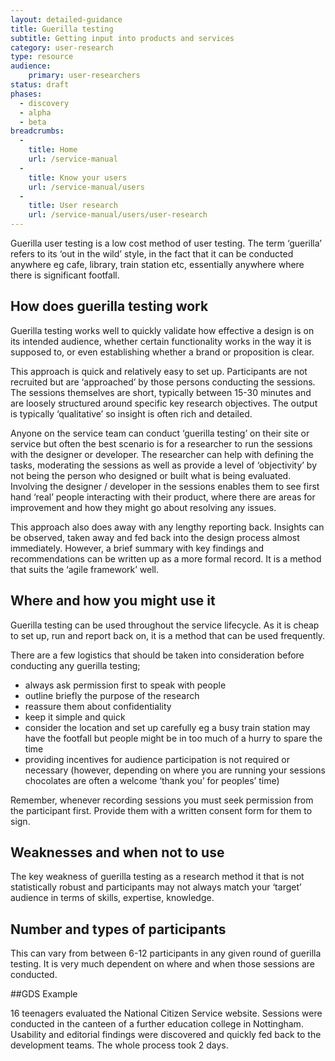 ```yaml
---
layout: detailed-guidance
title: Guerilla testing
subtitle: Getting input into products and services
category: user-research
type: resource
audience: 
    primary: user-researchers 
status: draft
phases:
  - discovery
  - alpha
  - beta
breadcrumbs:
  -
    title: Home
    url: /service-manual
  -
    title: Know your users
    url: /service-manual/users
  -
    title: User research
    url: /service-manual/users/user-research
---    
```


Guerilla user testing is a low cost method of user testing. The term ‘guerilla’ refers to its ‘out in the wild’ style, in the fact that it can be conducted anywhere eg cafe, library, train station etc, essentially anywhere where there is significant footfall.

## How does guerilla testing work

Guerilla testing works well to quickly validate how effective a design is on its intended audience, whether certain functionality works in the way it is supposed to, or even establishing whether a brand or proposition is clear.

This approach is quick and relatively easy to set up. Participants are not recruited but are ‘approached’ by those persons conducting the sessions. The sessions themselves are short, typically between 15-30 minutes and are loosely structured around specific key research objectives. The output is typically ‘qualitative’ so insight is often rich and detailed.

Anyone on the service team can conduct ‘guerilla testing’ on their site or service but often the best scenario is for a researcher to run the sessions with the designer or developer. The researcher can help with defining the tasks, moderating the sessions as well as provide a level of ‘objectivity’ by not being the person who designed or built what is being evaluated. Involving the designer / developer in the sessions enables them to see first hand ‘real’ people interacting with their product, where there are areas for improvement and how they might go about resolving any issues.

This approach also does away with any lengthy reporting back. Insights can be observed, taken away and fed back into the design process almost immediately. However, a brief summary with key findings and recommendations can be written up as a more formal record. It is a method that suits the ‘agile framework’ well.

## Where and how you might use it

Guerilla testing can be used throughout the service lifecycle. As it is cheap to set up, run and report back on, it is a method that can be used frequently.

There are a few logistics that should be taken into consideration before conducting any guerilla testing;

* always ask permission first to speak with people
* outline briefly the purpose of the research 
* reassure them about confidentiality
* keep it simple and quick
* consider the location and set up carefully eg a busy train station may have the footfall but people might be in too much of a hurry to spare the time
* providing incentives for audience participation is not required or necessary (however, depending on where you are running your sessions chocolates are often a welcome ‘thank you’ for peoples’ time)

Remember, whenever recording sessions you must seek permission from the participant first. Provide them with a written consent form for them to sign.

## Weaknesses and when not to use

The key weakness of guerilla testing as a research method it that is not statistically robust and participants may not always match your ‘target’ audience in terms of skills, expertise, knowledge.

## Number and types of participants

This can vary from between 6-12 participants in any given round of guerilla testing. It is very much dependent on where and when those sessions are conducted.

##GDS Example

16 teenagers evaluated the National Citizen Service website. Sessions were conducted in the canteen of a further education college in Nottingham. Usability and editorial findings were discovered and quickly fed back to the development teams. The whole process took 2 days.
